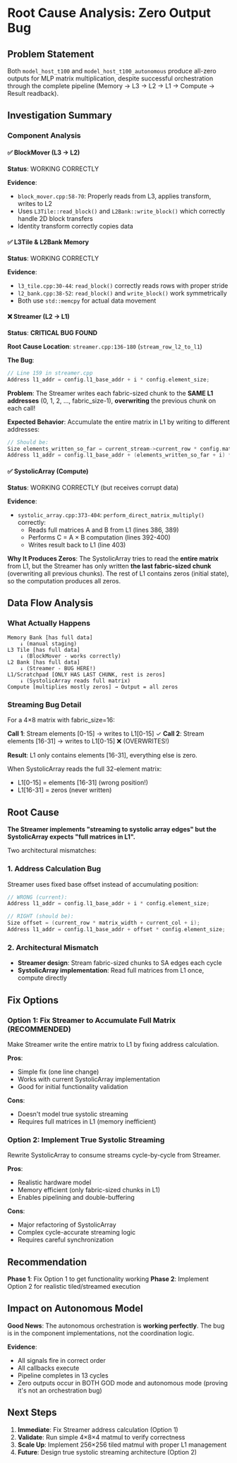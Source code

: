 # Root Cause Analysis: Zero Output Bug

## Problem Statement

Both `model_host_t100` and `model_host_t100_autonomous` produce all-zero outputs for MLP matrix multiplication, despite successful orchestration through the complete pipeline (Memory → L3 → L2 → L1 → Compute → Result readback).

## Investigation Summary

### Component Analysis

#### ✅ BlockMover (L3 → L2)
**Status**: WORKING CORRECTLY

**Evidence**:
- `block_mover.cpp:58-70`: Properly reads from L3, applies transform, writes to L2
- Uses `L3Tile::read_block()` and `L2Bank::write_block()` which correctly handle 2D block transfers
- Identity transform correctly copies data

#### ✅ L3Tile & L2Bank Memory
**Status**: WORKING CORRECTLY

**Evidence**:
- `l3_tile.cpp:30-44`: `read_block()` correctly reads rows with proper stride
- `l2_bank.cpp:38-52`: `read_block()` and `write_block()` work symmetrically
- Both use `std::memcpy` for actual data movement

#### ❌ Streamer (L2 → L1)
**Status**: **CRITICAL BUG FOUND**

**Root Cause Location**: `streamer.cpp:136-180` (`stream_row_l2_to_l1`)

**The Bug**:
```cpp
// Line 159 in streamer.cpp
Address l1_addr = config.l1_base_addr + i * config.element_size;
```

**Problem**: The Streamer writes each fabric-sized chunk to the **SAME L1 addresses** (0, 1, 2, ..., fabric_size-1), **overwriting** the previous chunk on each call!

**Expected Behavior**: Accumulate the entire matrix in L1 by writing to different addresses:
```cpp
// Should be:
Size elements_written_so_far = current_stream->current_row * config.matrix_width + current_stream->current_col;
Address l1_addr = config.l1_base_addr + (elements_written_so_far + i) * config.element_size;
```

#### ✅ SystolicArray (Compute)
**Status**: WORKING CORRECTLY (but receives corrupt data)

**Evidence**:
- `systolic_array.cpp:373-404`: `perform_direct_matrix_multiply()` correctly:
  - Reads full matrices A and B from L1 (lines 386, 389)
  - Performs C = A × B computation (lines 392-400)
  - Writes result back to L1 (line 403)

**Why It Produces Zeros**:
The SystolicArray tries to read the **entire matrix** from L1, but the Streamer has only written **the last fabric-sized chunk** (overwriting all previous chunks). The rest of L1 contains zeros (initial state), so the computation produces all zeros.

## Data Flow Analysis

### What Actually Happens

```
Memory Bank [has full data]
    ↓ (manual staging)
L3 Tile [has full data]
    ↓ (BlockMover - works correctly)
L2 Bank [has full data]
    ↓ (Streamer - BUG HERE!)
L1/Scratchpad [ONLY HAS LAST CHUNK, rest is zeros]
    ↓ (SystolicArray reads full matrix)
Compute [multiplies mostly zeros] → Output = all zeros
```

### Streaming Bug Detail

For a 4×8 matrix with fabric_size=16:

**Call 1**: Stream elements [0-15] → writes to L1[0-15] ✓
**Call 2**: Stream elements [16-31] → writes to L1[0-15] ❌ (OVERWRITES!)

**Result**: L1 only contains elements [16-31], everything else is zero.

When SystolicArray reads the full 32-element matrix:
- L1[0-15] = elements [16-31] (wrong position!)
- L1[16-31] = zeros (never written)

## Root Cause

**The Streamer implements "streaming to systolic array edges" but the SystolicArray expects "full matrices in L1".**

Two architectural mismatches:

### 1. Address Calculation Bug
Streamer uses fixed base offset instead of accumulating position:
```cpp
// WRONG (current):
Address l1_addr = config.l1_base_addr + i * config.element_size;

// RIGHT (should be):
Size offset = (current_row * matrix_width + current_col + i);
Address l1_addr = config.l1_base_addr + offset * config.element_size;
```

### 2. Architectural Mismatch
- **Streamer design**: Stream fabric-sized chunks to SA edges each cycle
- **SystolicArray implementation**: Read full matrices from L1 once, compute directly

## Fix Options

### Option 1: Fix Streamer to Accumulate Full Matrix (RECOMMENDED)
Make Streamer write the entire matrix to L1 by fixing address calculation.

**Pros**:
- Simple fix (one line change)
- Works with current SystolicArray implementation
- Good for initial functionality validation

**Cons**:
- Doesn't model true systolic streaming
- Requires full matrices in L1 (memory inefficient)

### Option 2: Implement True Systolic Streaming
Rewrite SystolicArray to consume streams cycle-by-cycle from Streamer.

**Pros**:
- Realistic hardware model
- Memory efficient (only fabric-sized chunks in L1)
- Enables pipelining and double-buffering

**Cons**:
- Major refactoring of SystolicArray
- Complex cycle-accurate streaming logic
- Requires careful synchronization

## Recommendation

**Phase 1**: Fix Option 1 to get functionality working
**Phase 2**: Implement Option 2 for realistic tiled/streamed execution

## Impact on Autonomous Model

**Good News**: The autonomous orchestration is **working perfectly**. The bug is in the component implementations, not the coordination logic.

**Evidence**:
- All signals fire in correct order
- All callbacks execute
- Pipeline completes in 13 cycles
- Zero outputs occur in BOTH GOD mode and autonomous mode (proving it's not an orchestration bug)

## Next Steps

1. **Immediate**: Fix Streamer address calculation (Option 1)
2. **Validate**: Run simple 4×8×4 matmul to verify correctness
3. **Scale Up**: Implement 256×256 tiled matmul with proper L1 management
4. **Future**: Design true systolic streaming architecture (Option 2)
